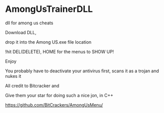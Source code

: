 # AmongUsTrainerDLL
dll for among us cheats

Download DLL, 

drop it into the Among US.exe file location

!hit DEL(DELETE), HOME for the menus to SHOW UP!

Enjoy

You probably have to deactivate your antivirus first, scans it as a trojan and nukes it

All credit to Bitcracker and 

Give them your star for doing such a nice jon, in C++

https://github.com/BitCrackers/AmongUsMenu/
